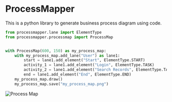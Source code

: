# ProcessMapper

This is a python library to generate business process diagram using code.

```python
from processmapper.lane import ElementType
from processmapper.processmap import ProcessMap


with ProcessMap(600, 150) as my_process_map:
    with my_process_map.add_lane("User") as lane1:
        start = lane1.add_element("Start", ElementType.START)
        activity_1 = lane1.add_element("Login", ElementType.TASK)
        activity_2 = lane1.add_element("Search Records", ElementType.TASK)
        end = lane1.add_element("End", ElementType.END)
    my_process_map.draw()
    my_process_map.save("my_process_map.png")
```

![Process Map](https://raw.githubusercontent.com/abhishekkrthakur/processmapper/master/my_process_map.png)